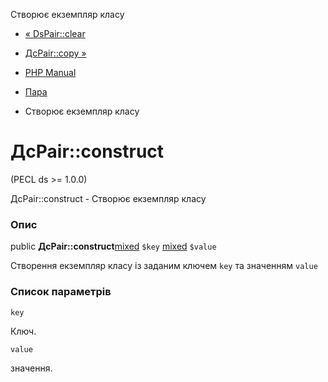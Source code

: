 Створює екземпляр класу

-   [« DsPair::clear](ds-pair.clear.html)
    
-   [ДсPair::copy »](ds-pair.copy.html)
    
-   [PHP Manual](index.md)
    
-   [Пара](class.ds-pair.html)
    
-   Створює екземпляр класу
    

# ДсPair::construct

(PECL ds >= 1.0.0)

ДсPair::construct - Створює екземпляр класу

### Опис

public **ДсPair::construct**[mixed](language.types.declarations.html#language.types.declarations.mixed) `$key` [mixed](language.types.declarations.html#language.types.declarations.mixed) `$value`

Створення екземпляр класу із заданим ключем `key` та значенням `value`

### Список параметрів

`key`

Ключ.

`value`

значення.